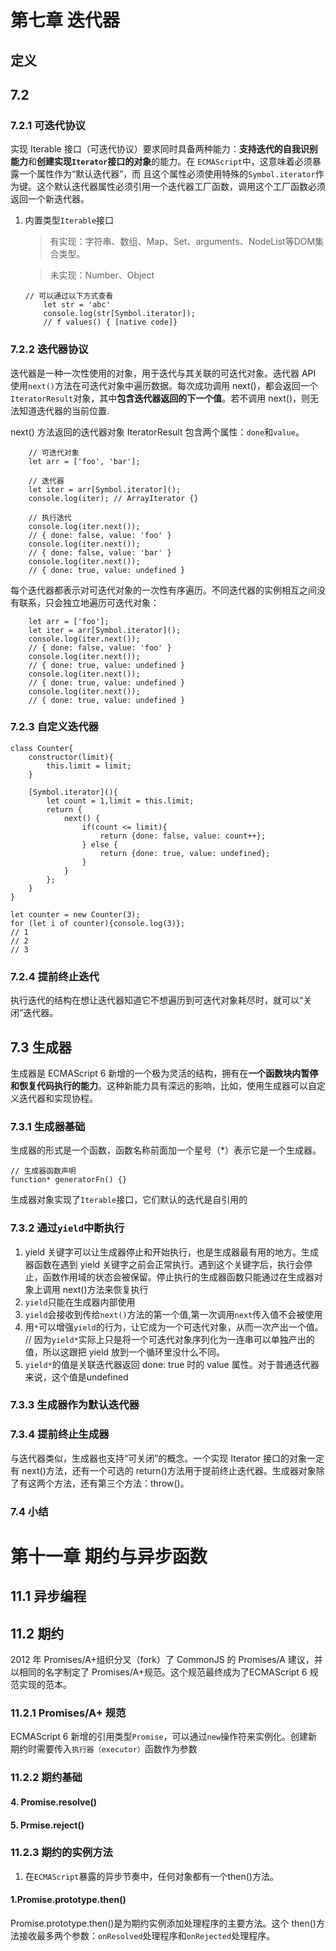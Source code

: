 # 第七章 迭代器
## 定义

## 7.2


### 7.2.1 可迭代协议
实现 Iterable 接口（可迭代协议）要求同时具备两种能力：**支持迭代的自我识别能力**和**创建实现`Iterator`接口的对象**的能力。在 `ECMAScript`中，这意味着必须暴露一个属性作为“默认迭代器”，而
且这个属性必须使用特殊的`Symbol.iterator`作为键。这个默认迭代器属性必须引用一个迭代器工厂函数，调用这个工厂函数必须返回一个新迭代器。

1) 内置类型`Iterable`接口
    > 有实现：字符串、数组、Map、Set、arguments、NodeList等DOM集合类型。

    > 未实现：Number、Object
    ```
    // 可以通过以下方式查看
        let str = 'abc'
        console.log(str[Symbol.iterator]); 
        // f values() { [native code]}
    ```

### 7.2.2 迭代器协议
迭代器是一种一次性使用的对象，用于迭代与其关联的可迭代对象。迭代器 API 使用`next()`方法在可迭代对象中遍历数据。每次成功调用 next()，都会返回一个`IteratorResult`对象，其中**包含迭代器返回的下一个值**。若不调用 next()，则无法知道迭代器的当前位置.

next() 方法返回的迭代器对象 IteratorResult 包含两个属性：`done`和`value`。
```
    // 可迭代对象
    let arr = ['foo', 'bar'];

    // 迭代器
    let iter = arr[Symbol.iterator](); 
    console.log(iter); // ArrayIterator {} 

    // 执行迭代
    console.log(iter.next()); 
    // { done: false, value: 'foo' } 
    console.log(iter.next()); 
    // { done: false, value: 'bar' } 
    console.log(iter.next()); 
    // { done: true, value: undefined }
```

每个迭代器都表示对可迭代对象的一次性有序遍历。不同迭代器的实例相互之间没有联系，只会独立地遍历可迭代对象：

```
    let arr = ['foo']; 
    let iter = arr[Symbol.iterator](); 
    console.log(iter.next()); 
    // { done: false, value: 'foo' } 
    console.log(iter.next()); 
    // { done: true, value: undefined } 
    console.log(iter.next()); 
    // { done: true, value: undefined } 
    console.log(iter.next()); 
    // { done: true, value: undefined }
```

### 7.2.3 自定义迭代器

```
class Counter{
    constructor(limit){
        this.limit = limit;
    }

    [Symbol.iterator](){
        let count = 1,limit = this.limit;
        return {
            next() {
                if(count <= limit){
                    return {done: false, value: count++};
                } else {
                    return {done: true, value: undefined};
                }
            }
        };
    }
}

let counter = new Counter(3);
for (let i of counter){console.log(3)};
// 1
// 2
// 3
```

### 7.2.4 提前终止迭代
执行迭代的结构在想让迭代器知道它不想遍历到可迭代对象耗尽时，就可以“关闭”迭代器。

## 7.3 生成器
生成器是 ECMAScript 6 新增的一个极为灵活的结构，拥有在**一个函数块内暂停和恢复代码执行的能力**。这种新能力具有深远的影响，比如，使用生成器可以自定义迭代器和实现协程。

### 7.3.1 生成器基础
生成器的形式是一个函数，函数名称前面加一个星号（*）表示它是一个生成器。
```
// 生成器函数声明
function* generatorFn() {} 
```

生成器对象实现了`Iterable`接口，它们默认的迭代是自引用的


### 7.3.2  通过`yield`中断执行
1) yield 关键字可以让生成器停止和开始执行，也是生成器最有用的地方。生成器函数在遇到 yield 关键字之前会正常执行。遇到这个关键字后，执行会停止，函数作用域的状态会被保留。停止执行的生成器函数只能通过在生成器对象上调用 next()方法来恢复执行
2) `yield`只能在生成器内部使用
3) `yield`会接收到传给`next()`方法的第一个值,第一次调用`next`传入值不会被使用
4) 用`*`可以增强`yield`的行为，让它成为一个可迭代对象，从而一次产出一个值。
// 因为`yield*`实际上只是将一个可迭代对象序列化为一连串可以单独产出的值，所以这跟把 yield 放到一个循环里没什么不同。
5) `yield*`的值是关联迭代器返回 done: true 时的 value 属性。对于普通迭代器来说，这个值是undefined

### 7.3.3 生成器作为默认迭代器


### 7.3.4 提前终止生成器
与迭代器类似，生成器也支持“可关闭”的概念。一个实现 Iterator 接口的对象一定有 next()方法，还有一个可选的 return()方法用于提前终止迭代器。生成器对象除了有这两个方法，还有第三个方法：throw()。

### 7.4 小结




# 第十一章 期约与异步函数

## 11.1 异步编程



## 11.2 期约
2012 年 Promises/A+组织分叉（fork）了 CommonJS 的 Promises/A 建议，并以相同的名字制定了 Promises/A+规范。这个规范最终成为了ECMAScript 6 规范实现的范本。
### 11.2.1 Promises/A+ 规范
ECMAScript 6 新增的引用类型`Promise`，可以通过`new`操作符来实例化。创建新期约时需要传入`执行器（executor）`函数作为参数

### 11.2.2 期约基础



#### 4. Promise.resolve()


#### 5. Prmise.reject()

### 11.2.3 期约的实例方法
1) 在`ECMAScript`暴露的异步节奏中，任何对象都有一个then()方法。

#### 1.Promise.prototype.then()
Promise.prototype.then()是为期约实例添加处理程序的主要方法。这个 then()方法接收最多两个参数：`onResolved`处理程序和`onRejected`处理程序。
